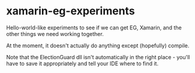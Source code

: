 # xamarin-eg-experiments
Hello-world-like experiments to see if we can get EG, Xamarin, and the other things we need working together.

At the moment, it doesn't actually do anything except (hopefully) compile.

Note that the ElectionGuard dll isn't automatically in the right place - you'll have to save it appropriately and tell your IDE where to find it.

